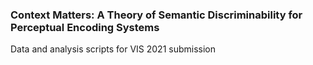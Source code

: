 ### Context Matters: A Theory of Semantic Discriminability for Perceptual Encoding Systems

Data and analysis scripts for VIS 2021 submission 